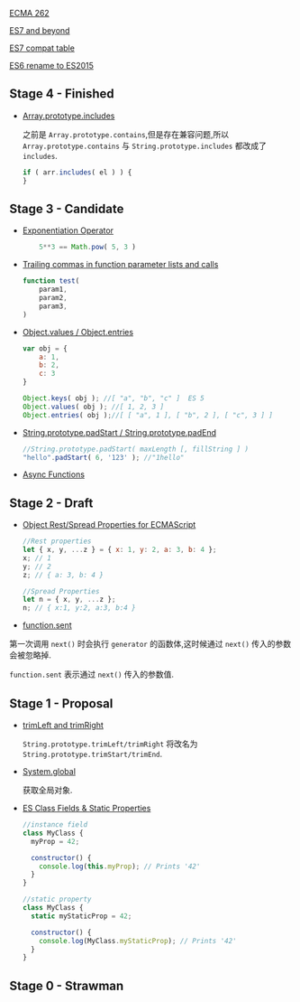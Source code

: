 [ECMA 262](https://github.com/tc39/ecma262)

[ES7 and beyond](https://speakerdeck.com/jfairbank/html5devconf-es7-and-beyond)

[ES7 compat table](http://kangax.github.io/compat-table/es7/)

[ES6 rename to ES2015](https://esdiscuss.org/topic/javascript-2015)

## Stage 4 - Finished

- [Array.prototype.includes](https://github.com/tc39/Array.prototype.includes/)
    
    之前是 `Array.prototype.contains`,但是存在兼容问题,所以 `Array.prototype.contains` 与 `String.prototype.includes` 都改成了 `includes`.
    
    ```javascript
    if ( arr.includes( el ) ) {
    }
    ```
    
## Stage 3 - Candidate

- [Exponentiation Operator](https://github.com/rwaldron/exponentiation-operator)
    
    ```javascript
        5**3 == Math.pow( 5, 3 )
    ```
    
- [Trailing commas in function parameter lists and calls](https://jeffmo.github.io/es-trailing-function-commas/)

    ```javascript
    function test(
        param1,
        param2,
        param3,
    )
    ```
    
- [Object.values / Object.entries](https://github.com/tc39/proposal-object-values-entries)

    ```javascript
    var obj = {
        a: 1,
        b: 2,
        c: 3
    }
    
    Object.keys( obj ); //[ "a", "b", "c" ]  ES 5
    Object.values( obj ); //[ 1, 2, 3 ]
    Object.entries( obj );//[ [ "a", 1 ], [ "b", 2 ], [ "c", 3 ] ]
    ```
    
- [String.prototype.padStart / String.prototype.padEnd](https://github.com/tc39/proposal-string-pad-start-end)
    
    ```javascript
    //String.prototype.padStart( maxLength [, fillString ] )
    "hello".padStart( 6, '123' ); //"1hello"
    ```
    
- [Async Functions](https://tc39.github.io/ecmascript-asyncawait/)


## Stage 2 - Draft

- [Object Rest/Spread Properties for ECMAScript](https://github.com/sebmarkbage/ecmascript-rest-spread)

    ```javascript
    //Rest properties
    let { x, y, ...z } = { x: 1, y: 2, a: 3, b: 4 };
    x; // 1
    y; // 2
    z; // { a: 3, b: 4 }
    
    //Spread Properties
    let n = { x, y, ...z };
    n; // { x:1, y:2, a:3, b:4 }
    ```
    
- [function.sent](https://github.com/allenwb/ESideas/blob/master/Generator%20metaproperty.md)

第一次调用 `next()` 时会执行 `generator` 的函数体,这时候通过 `next()` 传入的参数会被忽略掉.

`function.sent` 表示通过 `next()` 传入的参数值.


## Stage 1 - Proposal

- [trimLeft and trimRight](https://github.com/sebmarkbage/ecmascript-string-left-right-trim)

    `String.prototype.trimLeft/trimRight` 将改名为 `String.prototype.trimStart/trimEnd`.
    
- [System.global](https://github.com/tc39/proposal-global)

    获取全局对象.
    
- [ES Class Fields & Static Properties](https://github.com/jeffmo/es-class-fields-and-static-properties)

    ```javascript
    //instance field
    class MyClass {
      myProp = 42;
    
      constructor() {
        console.log(this.myProp); // Prints '42'
      }
    }
    
    //static property
    class MyClass {
      static myStaticProp = 42;
    
      constructor() {
        console.log(MyClass.myStaticProp); // Prints '42'
      }
    }
    ```
    
    
## Stage 0 - Strawman
